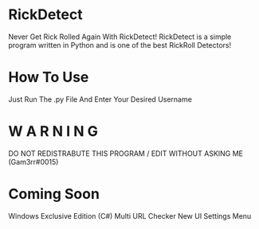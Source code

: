 # RickDetect
Never Get Rick Rolled Again With RickDetect!
RickDetect is a simple program written in Python and is one of the best RickRoll Detectors!

# How To Use
Just Run The .py File And Enter Your Desired Username

# W A R N I N G 
DO NOT REDISTRABUTE THIS PROGRAM / EDIT WITHOUT ASKING ME (Gam3rr#0015)


# Coming Soon
Windows Exclusive Edition (C#)
Multi URL Checker
New UI
Settings Menu
